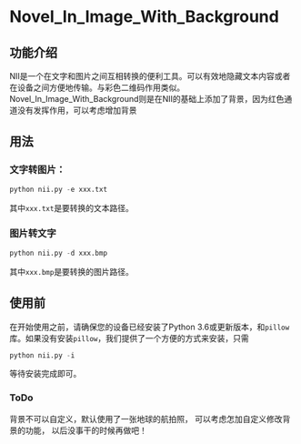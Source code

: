 # Novel_In_Image_With_Background

## 功能介绍

NII是一个在文字和图片之间互相转换的便利工具。可以有效地隐藏文本内容或者在设备之间方便地传输。与彩色二维码作用类似。
Novel_In_Image_With_Background则是在NII的基础上添加了背景，因为红色通道没有发挥作用，可以考虑增加背景

## 用法

### 文字转图片：

```python
python nii.py -e xxx.txt
```

其中`xxx.txt`是要转换的文本路径。

### 图片转文字

```python
python nii.py -d xxx.bmp
```

其中`xxx.bmp`是要转换的图片路径。

## 使用前

在开始使用之前，请确保您的设备已经安装了Python 3.6或更新版本，和`pillow`库。如果没有安装`pillow`，我们提供了一个方便的方式来安装，只需

```python
python nii.py -i
```

等待安装完成即可。

### ToDo
背景不可以自定义，默认使用了一张地球的航拍照，
可以考虑怎加自定义修改背景的功能，
以后没事干的时候再做吧！